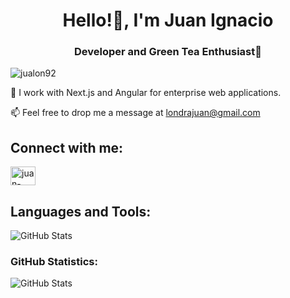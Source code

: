 <h1 align="center">Hello!👋, I'm Juan Ignacio</h1>
<h3 align="center">Developer and Green Tea Enthusiast🍵</h3>
<p align="left"> <img src="https://komarev.com/ghpvc/?username=jualon92&label=Profile%20views&color=0e75b6&style=flat" alt="jualon92" /> </p>
🔭 I work with Next.js and Angular for enterprise web applications.

📫 Feel free to drop me a message at londrajuan@gmail.com

## Connect with me:
<p align="left">
<a href="https://www.linkedin.com/in/juan-ignacio-londra-85093a181/" target="blank"><img align="center" src="https://raw.githubusercontent.com/rahuldkjain/github-profile-readme-generator/master/src/images/icons/Social/linked-in-alt.svg" alt="juan-ignacio-londra-85093a181" height="30" width="40" /></a>
</p>

## Languages and Tools:
![GitHub Stats](https://github-readme-stats.vercel.app/api/top-langs/?username=jualon92&theme=gruvbox&show_icons=true&hide_border=true&layout=compact)


### GitHub Statistics:

![GitHub Stats](https://github-readme-streak-stats.herokuapp.com/?user=jualon92&theme=gruvbox&hide_border=true)

<!--
**jualon92/jualon92** is a ✨ _special_ ✨ repository because its `README.md` (this file) appears on your GitHub profile.

Here are some ideas to get you started:

- 🔭 I’m currently working on ...
- 🌱 I’m currently learning ...
- 👯 I’m looking to collaborate on ...
- 🤔 I’m looking for help with ...
- 💬 Ask me about ...
- 📫 How to reach me: ...
- 😄 Pronouns: ...
- ⚡ Fun fact: ...
-->

